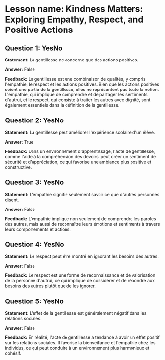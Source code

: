 # Lesson name: Kindness Matters: Exploring Empathy, Respect, and Positive Actions

## Question 1: YesNo

**Statement:** La gentillesse ne concerne que des actions positives.

**Answer:** False

**Feedback:**
La gentillesse est une combinaison de qualités, y compris l'empathie, le respect et les actions positives. Bien que les actions positives soient une partie de la gentillesse, elles ne représentent pas toute la notion. L'empathie, qui implique de comprendre et de partager les sentiments d'autrui, et le respect, qui consiste à traiter les autres avec dignité, sont également essentiels dans la définition de la gentillesse.


## Question 2: YesNo

**Statement:** La gentillesse peut améliorer l'expérience scolaire d'un élève.

**Answer:** True

**Feedback:**
Dans un environnement d'apprentissage, l'acte de gentillesse, comme l'aide à la compréhension des devoirs, peut créer un sentiment de sécurité et d'appréciation, ce qui favorise une ambiance plus positive et constructive.


## Question 3: YesNo

**Statement:** L'empathie signifie seulement savoir ce que d'autres personnes disent.

**Answer:** False

**Feedback:**
L'empathie implique non seulement de comprendre les paroles des autres, mais aussi de reconnaître leurs émotions et sentiments à travers leurs comportements et actions.


## Question 4: YesNo

**Statement:** Le respect peut être montré en ignorant les besoins des autres.

**Answer:** False

**Feedback:**
Le respect est une forme de reconnaissance et de valorisation de la personne d'autrui, ce qui implique de considérer et de répondre aux besoins des autres plutôt que de les ignorer.


## Question 5: YesNo

**Statement:** L'effet de la gentillesse est généralement négatif dans les relations sociales.

**Answer:** False

**Feedback:**
En réalité, l'acte de gentillesse a tendance à avoir un effet positif sur les relations sociales. Il favorise la bienveillance et l'empathie chez les individus, ce qui peut conduire à un environnement plus harmonieux et cohésif.

